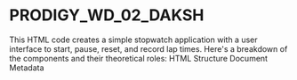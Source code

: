 # PRODIGY_WD_02_DAKSH
This HTML code creates a simple stopwatch application with a user interface to start, pause, reset, and record lap times. Here's a breakdown of the components and their theoretical roles:  HTML Structure Document Metadata
